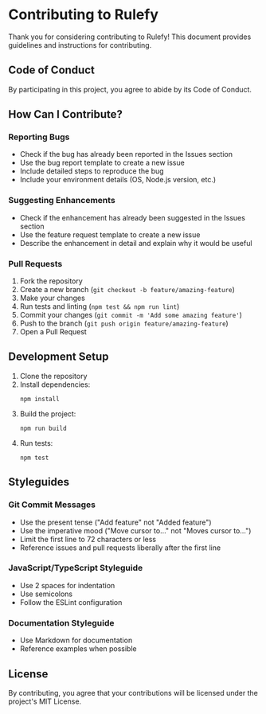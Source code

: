 # Contributing to Rulefy

Thank you for considering contributing to Rulefy! This document provides guidelines and instructions for contributing.

## Code of Conduct

By participating in this project, you agree to abide by its Code of Conduct.

## How Can I Contribute?

### Reporting Bugs

- Check if the bug has already been reported in the Issues section
- Use the bug report template to create a new issue
- Include detailed steps to reproduce the bug
- Include your environment details (OS, Node.js version, etc.)

### Suggesting Enhancements

- Check if the enhancement has already been suggested in the Issues section
- Use the feature request template to create a new issue
- Describe the enhancement in detail and explain why it would be useful

### Pull Requests

1. Fork the repository
2. Create a new branch (`git checkout -b feature/amazing-feature`)
3. Make your changes
4. Run tests and linting (`npm test && npm run lint`)
5. Commit your changes (`git commit -m 'Add some amazing feature'`)
6. Push to the branch (`git push origin feature/amazing-feature`)
7. Open a Pull Request

## Development Setup

1. Clone the repository
2. Install dependencies:
   ```
   npm install
   ```
3. Build the project:
   ```
   npm run build
   ```
4. Run tests:
   ```
   npm test
   ```

## Styleguides

### Git Commit Messages

- Use the present tense ("Add feature" not "Added feature")
- Use the imperative mood ("Move cursor to..." not "Moves cursor to...")
- Limit the first line to 72 characters or less
- Reference issues and pull requests liberally after the first line

### JavaScript/TypeScript Styleguide

- Use 2 spaces for indentation
- Use semicolons
- Follow the ESLint configuration

### Documentation Styleguide

- Use Markdown for documentation
- Reference examples when possible

## License

By contributing, you agree that your contributions will be licensed under the project's MIT License.